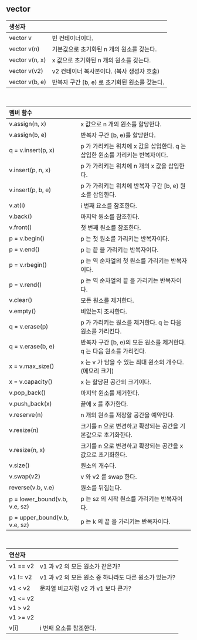 ## vector

|생성자 ||
|:----------|:----------|
| vector v        | 빈 컨테이너이다. |
| vector v(n)     | 기본값으로 초기화된 n 개의 원소를 갖는다. |
|vector v(n, x)   | x 값으로 초기화된 n 개의 원소를 갖는다. |
|vector v(v2)     | v2 컨테이너 복사본이다. (복사 생성자 호출)  |
|vector v(b, e)   | 반복자 구간 \[b, e) 로 초기화된 원소를 갖는다. |
</br>

|멤버 함수||
|:----------|:----------|
| v.assign(n, x)   | x 값으로 n 개의 원소를 할당한다. |
| v.assign(b, e)   | 반복자 구간 \[b, e)를 할당한다. |
| q = v.insert(p, x) | p 가 가리키는 위치에 x 값을 삽입한다. q 는 삽입한 원소를 가리키는 반복자이다. |
| v.insert(p, n, x) | p 가 가리키는 위치에 n 개의 x 값을 삽입한다. |
| v.insert(p, b, e) | p 가 가리키는 위치에 반복자 구간 \[b, e) 원소를 삽입한다. |
| v.at(i)          | i 번째 요소를 참조한다. |
| v.back()         | 마지막 원소를 참조한다. |
| v.front()        | 첫 번째 원소를 참조한다. |
| p = v.begin()    | p 는 첫 원소를 가리키는 반복자이다. |
| p = v.end()       | p 는 끝 을 가리키는 반복자이다. |
| p = v.rbegin() | p 는 역 순차열의 첫 원소를 가리키는 반복자이다. |
| p = v.rend() | p 는 역 순차열의 끝 을 가리키는 반복자이다. |
| v.clear()       | 모든 원소를 제거한다. |
| v.empty()       | 비었는지 조사한다. |
| q = v.erase(p)  | p 가 가리키는 원소를 제거한다. q 는 다음 원소를 가리킨다. |
| q = v.erase(b, e) | 반복자 구간 \[b, e)의 모든 원소를 제거한다. q 는 다음 원소를 가리킨다. |
| x = v.max_size()  | x 는 v 가 담을 수 있는 최대 원소의 개수다.(메모리 크기) |
| x = v.capacity() | x 는 할당된 공간의 크기이다. |
| v.pop_back()    | 마지막 원소를 제거한다. |
| v.push_back(x)  | 끝에 x 를 추가한다. |
| v.reserve(n) | n 개의 원소를 저장할 공간을 예약한다. |
| v.resize(n) | 크기를 n 으로 변경하고 확장되는 공간을 기본값으로 초기화한다. |
| v.resize(n, x) | 크기를 n 으로 변경하고 확장되는 공간을 x 값으로 초기화한다. |
| v.size() | 원소의 개수다. |
| v.swap(v2) | v 와 v2 를 swap 한다. |
| reverse(v.b, v.e) | 원소를 뒤집는다. |
| p = lower_bound(v.b, v.e, sz) | p 는 sz 의 시작 원소를 가리키는 반복자이다. |
| p = upper_bound(v.b, v.e, sz) | p 는 k 의 끝 을 가리키는 반복자이다. |


</br>

|연산자||
|:----------|:----------|
| v1 == v2 | v1 과 v2 의 모든 원소가 같은가? |
| v1 != v2 | v1 과 v2 의 모든 원소 중 하나라도 다른 원소가 있는가? |
| v1 < v2 | 문자열 비교처럼 v2 가 v1 보다 큰가? |
| v1 <= v2 |
| v1 > v2 |
| v1 >= v2 |
| v\[i] | i 번째 요소를 참조한다. |





